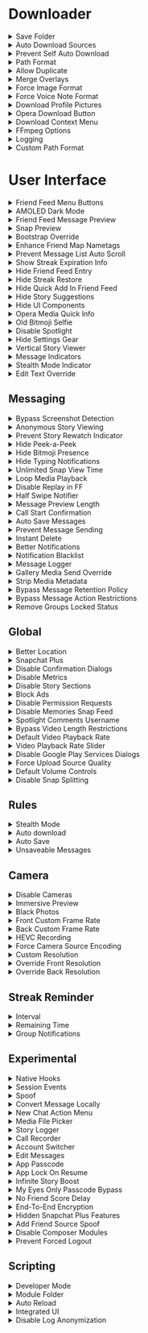 # Downloader
<details closed>
  <summary>Save Folder</summary>

### Explanation 
> **Allows The User To Pick A Folder Were All The Downloads Save To**

### How To Enable/Setup
>  1. Open SnapEnhance App 
>  2. Go To "Features" Tab 
>  3. Tap "Downloader" 
>  4. Tap "Save Folder"
>  5. Now Pick Or Create A Folder 
>  6. Tap "Use This Folder"
  
### How To Use
>  1. Simply Download Something 
>  2. Now Check That Folder 
>  3. You Should Now Have That Download In That Folder 
</details> 

<details closed>
  <summary>Auto Download Sources</summary>

### Explanation
> **Allows Users To Automatically Download From User Selected Sources**

### Sources Include
>  - `Friend Snaps`
>  - `Friend Stories`
>  - `Public Stories`
>  - `Spotlight`

### How To Enable/Setup
>  1. Open The SnapEnhance App
>  2. Go To "Features" Tab 
>  3. Tap "Downloader"
>  4. Tap The Icon Next To "Auto Download Sources" 
>  5. Toggle On The Sources You Would Like To Auto Download

### How To Use
>  1. Tap On Snaps,Storys Or Spotlights
>  2. You Will See It Download Automatically
</details>

<details closed>
  <summary>Prevent Self Auto Download</summary>

### Explanation
> **Prevents The Users Own Snaps From Being Automatically Downloaded** 

### How To Enable/Setup
>  1. Open The SnapEnhance App
>  2. Go To "Features" Tab 
>  3. Tap "Downloader" 
>  4. Toggle On "Prevent Self Auto Download" 

### How To Use
  1. Open Snapchat
  2. Try Download Your Own Snaps
  3. You Will See That You Can Not
</details>

<details closed>
  <summary>Path Format</summary>

### Explanation
> **Allows Users To Specify The File Path Format Used In The Folder That The User Picked**

### Path Formats includes
>  - `Create folder for fach author`
>  - `Create folder for each media source type`
>  - `Add a unique hash to the file name`
>  - `Add the media source to the file name`
>  - `Add the username to the file name`
>  - `Add the date and time to the file name`

### How To Enable/Setup 
>  1. Open The SnapEnhance App
>  2. Go To "Features" Tab 
>  3. Tap "Downloader"
>  4. Tap The Icon Next To "Path Format" 
>  5. Toggle On Any Path Format

### How To Use
>  1. Download Something 
>  2. Check Your Download Folder 
</details>

<details closed>
  <summary>Allow Duplicate</summary>

### Explanation
> **Allows The User To Download The Same Media Multiple Times**

### How To Enable/Setup
>  1. Open The SnapEnhance App
>  2. Go To "Features" Tab 
>  3. Tap "Downloader"
>  4. Toggle On "Allow Duplicate"

### How To Use
>  1. Open Snapchat
>  2. Download A Snapchat Multiple Times 
</details>

<details closed>
  <summary>Merge Overlays</summary>

### Explanation
> **Allows Users To Combine Text & The Snap Into A Single File**

### How To Enable/Setup
>  1. Open The SnapEnhance App
>  2. Go To "Features" Tab 
>  3. Tap "Downloader"
>  4. Toggle On "Merge Overlays"

### How To Use
>  1. Download A Snap That Has Text
>  2. Check The File
</details>

<details closed>
  <summary>Force Image Format</summary>

### Explanation
> **Allows Users To Force An Image Format**

### Formats Include
>  - `jpg`
>  - `png`
>  - `webp`

### How To Enable/Setup
>  1. Open The SnapEnhance App
>  2. Go To "Features" Tab 
>  3. Tap "Downloader"
>  4. Tap The Icon Next To "Force Image Format" 
>  5. Select Your Prefered Format 

### How To Use
>  1. Download A Snap 
>  2. Check The End Of The File Name 
</details>

<details closed>
  <summary>Force Voice Note Format</summary>

### Explanation
> **Allows Users To Force A Voice Note Format**

### Formats Include
>  - `aac`
>  - `mp3`
>  - `opus`

### How To Enable/Setup
>  1. Open The SnapEnhance App
>  2. Go To "Features" Tab 
>  3. Tap "Downloader"
>  4. Tap The Icon Next To "Force Note Format" 
>  5. Select Your Prefered Format 

### How To Use
>  1. Download A Snap 
>  2. Check The End Of The File Name
</details>

<details closed>
  <summary>Download Profile Pictures</summary>

### Explanation
> **Allows Users To Download Profile Pictures From The Profile Page**

### How To Enable/Setup
>  1. Open The SnapEnhance App
>  2. Go To "Features" Tab 
>  3. Tap "Downloader"
>  4. Toggle On "Download Profile Pictures" 

### How To Use
>  1. Open Snapchat 
>  2. Tap On A Users Profile
>  3. Tap "Public Profile"
>  4. Tap "Download Profile Picture"
>  5. Tap "Avatar"
</details>

<details closed>
  <summary>Opera Download Button</summary>

### Explanation
> **Allows Users To Download Any Snap,Story By Adding A Download Icon On The Snap, Story**

### How To Enable/Setup
>  1. Open The SnapEnhance App
>  2. Go To "Features" Tab 
>  3. Tap "Downloader"
>  4. Toggle On "Opera Download Button" 

### How To Use
>  1. Open Snapchat 
>  2. Open A Snap or A Story 
>  3. Tap The "Download" Icon 
</details>

<details closed>
  <summary>Download Context Menu</summary>

### Explanation
> **Allows Users To Download & Preview Messages Or Snaps Directly From The Context Menu**

### How To Enable/Setup
>  1. Open The SnapEnhance App
>  2. Go To "Features" Tab 
>  3. Tap "Downloader"
>  4. Toggle On "Download Context Menu"

### How To Use
>  1. Open Snapchat 
>  2. Open A Chat 
>  3. Hold Down On A Snap Or Message 
>  4. Press Preview Or Download 
 
</details>

<details closed>
  <summary>FFmpeg Options</summary>

### Explanation
> **Allows Users To Adjust FFmpeg Options**

### FFmpeg Options Include 
>  - `Threads`
>  - `Preset`
>  - `Constant Rate Factor`
>  - `Video Bitrate`
>  - `Audio Bitrate`
>  - `Custom Video Codec`
>  - `Custom Audio Codec`
</details>

<details closed>
  <summary>Logging</summary>

### Explanation
> **Allows Users To See Download Information**

### Information Includes
>  - `Started`
>  - `Success`
>  - `Progress`
>  - `Failure`

### How To Enable/Setup
>  1. Open The SnapEnhance App
>  2. Go To "Features" Tab 
>  3. Tap "Downloader"
>  4. Tap The Icon Next To "Logging"
>  5. Toggle On Your Prefered Choice

### How To Use
>  1. Open Snapchat
>  2. Download A Snap 
>  3. The Toast Will Pop Up 
</details>

<details closed>
  <summary>Custom Path Format</summary>

### Explanation
> **Allows Users To Specify A Custom Path Format For Downloaded Media**

### Available Variables Include
>  - `%username%`
>  - `%source%`
>  - `%hash%`
>  - `%date_time%`

### How To Enable/Setup
>  1. Open The SnapEnhance App
>  2. Go To "Features" Tab 
>  3. Tap "Downloader"
>  4. Tap The Icon Next To "Custom Path Format" 
>  5. Type Any Of The Available Variables

### How To Use
>  1. Download A Snap
>  2. Check The File Name 
</details>

# User Interface
<details closed>
  <summary>Friend Feed Menu Buttons</summary>

### Explanation
> **Allows Users To Add Buttons To The Friend Feed Menu**

### Buttons Include
>  - `Conversation Info`
>  - `Mark Snaps as seen`
>  - `Mark Stories as seen locally`
>  - `Stealth Mode`
>  - `Auto Download`
>  - `Auto Save Messages`
>  - `Unsaveable Messages`
>  - `Use E2E Encryption`

### How To Enable/Setup
>  1. Open The SnapEnhance App
>  2. Go To "Features" Tab 
>  3. Tap "User Interface"
>  4. Tap The Icon Next To "Friend Feed Menu Buttons"
>  5. Toggle On Your Prefered Choice

### How To Use
>  1. Open Snapchat
>  2. Hold Down On A Users Bitmoji On The Chat Page 
  
</details>

<details closed>
  <summary>AMOLED Dark Mode</summary>

### Explanation
> **Allows Users To Make Snapchats Dark Mode AMOLED Black**

### How To Enable/Setup
>  1. Open The SnapEnhance App
>  2. Go To "Features" Tab 
>  3. Tap "User Interface"
>  4. Toggle On "AMOLED Dark Mode"

### How To Use
>  1. Simply Open Snapchat 
</details>

<details closed>
  <summary>Friend Feed Message Preview</summary>

### Explanation
> **Allows The User To Show Previews Of Messages Directly On The Friend Feed**

### How To Enable/Setup
>  1. Open The SnapEnhance App
>  2. Go To "Features" Tab 
>  3. Tap "User Interface"
>  4. Tap "Friend Feed Message Preview"
>  5. Tap The Number Next To "Amount" 
>  6. Type How many Numbers Of Messages To get Previewed 
>  7. Back Out Of The Page 
>  8. Toggle On " Friend Feed Message Preview "

## How To Use
>  1. Open Snapchat 
>  2. Users Will See Messages Previews 
</details>

<details closed>
  <summary>Snap Preview</summary>

### Explanation
> **Allows Users To See A Small Preview Of A Snap Next To Unseen Messages**

### How To Enable/Setup
>  1. Open The SnapEnhance App
>  2. Go To "Features" Tab 
>  3. Tap "User Interface"
>  4. Toggle On "Snap Preview"

### How To Use
>  1. Open Snapchat
>  2. A Small Preview Will Show
</details>

<details closed>
  <summary>Bootstrap Override</summary>

### Explanation
> **Allows Users To Override Bootstrap UserInterface Settings**

### **Bootstrap Override Settings Include**

> ## App Appearance
> `Always Light`
> `Always Dark`

> ## Home Tab
> `Map`
> `Chat`
> `Camera`
> `Discover`
> `Spotlight`

### How To Enable/Setup
>  1. Open The SnapEnhance App
>  2. Go To "Features" Tab 
>  3. Tap "User Interface"
>  4. Tap "Bootstrap Override"
>  5. Tap Choose To Your Liking

### How To Use
>  1. Open Snapchat
>  2. You Will See It Will Switch To What You Picked 
</details>

<details closed>
  <summary>Enhance Friend Map Nametags</summary>

### Explanation
> **Allows Users To Improve The Nametags Of Friends On The Snapmap**

### How To Enable/Setup
>  1. Open The SnapEnhance App
>  2. Go To "Features" Tab 
>  3. Tap "User Interface"
>  4. Toggle On "Enhance Friend Map Nametags"

### How To Use
>  1. Open Snapchat
>  2. Check The Snapmap 
</details>

<details closed>
  <summary>Prevent Message List Auto Scroll</summary>

### Explanation
> **Allows Users To Prevent Message List Scrolling To The Bottom When Sending/Receiving A Message**

### How To Enable/Setup
>  1. Open The SnapEnhance App
>  2. Go To "Features" Tab 
>  3. Tap "User Interface"
>  4. Toggle On "Prevent Message List Auto Scroll"

### How To Use
>  1. Open Snapchat
>  2. Send A Message
>  3. It Should Now Stop Message Scrolling 
</details>

<details closed>
  <summary>Show Streak Expiration Info</summary>

### Explanation
> **Allows Users To Add Expiration Info On The Friend Feed Page**

### How To Enable/Setup
>  1. Open The SnapEnhance App
>  2. Go To "Features" Tab 
>  3. Tap "User Interface"
>  4. Toggle On "Show Streak Expiration Info"

### How To Use
>  1. Open Snapchat
>  2. Go To The Friend Feed Page
>  3. You Should Now See The Hours Your Streak With That Person Goes 
</details>

<details closed>
  <summary>Hide Friend Feed Entry </summary>

### Explanation
> **Allows Users To Hide specific friend from the Friend Feed**
### Note 
> **You Will Need To Use the social Tab To Manage This Feature**

### How To Enable/Setup
>  1. Open The SnapEnhance App
>  2. Go To "Features" Tab 
>  3. Tap "User Interface"
>  4. Toggle On "Hide Friend Feed Entry"

### How To Use
>  1. Open The SnapEnhance App
>  2. Tap The Social Tab
>  3. Press "+"
>  4. Pick A Friend
>  5. Press On That Friend
>  6. Toggle On "Hide from Friend Feed"
>  7. Open Snapchat
>  8. You Will Now See That Person Has Disappeared / Hidden 
  
</details>

<details closed>
  <summary>Hide Streak Restore</summary>

### Explanation
> **Allows Users To Hide The Streak Restore Button**

### How To Enable/Setup
>  1. Open The SnapEnhance App
>  2. Go To "Features" Tab 
>  3. Tap "User Interface"
>  4. Toggle On "Hide Streak Restore"

### How To Use
>  1. Open Snapchat
>  2. You Will Now See The "Restore Streaks Button" Is No Longer Visible 
</details>

<details closed>
  <summary>Hide Quick Add In Friend Feed</summary>

### Explanation
> **Allows Users To Hide The Quick Add In Friend Feed**

### How To Enable/Setup
>  1. Open The SnapEnhance App
>  2. Go To "Features" Tab 
>  3. Tap "User Interface"
>  4. Toggle On "Hide Quick Add In Friend Feed"

### How To Use
>  1. Open Snapchat
>  2. You Will Now See The "QuickAdd" Is No Longer Visible 
</details>

<details closed>
  <summary>Hide Story Suggestions</summary>

### Explanation
> **Allows Users To Hide Suggestions From The Stories Page**

### Story Suggestions Include
>  - `Hide friend suggestions`
>  - `Hide suggested friend stories`
>  - `Hide My Stories`

### How To Enable/Setup
  1. Open The SnapEnhance App
  2. Go To "Features" Tab 
  3. Tap "User Interface"
  4. Tap The Icon Next To "Hide Story Suggestions"
  5. Toggle On Your Prefered Choice

### How To Use
  1. Open Snapchat
  2. Go To The Story Page
  3. You Will See Your Prefered Choice Is No Longer Visible 
</details>

<details closed>
  <summary>Hide UI Components</summary>

### Explanation
> **Allows Users To Hide UserInterface Components**

### Components Include
>  - `Remove Voice Record Button`
>  - `Remove Stickers Button`
>  - `Remove Live Location Share Button`
>  - `Remove Chat Call Buttons`
>  - `Remove Profile Call Buttons`
>  - `Remove Unread Chat Hint`

### How To Enable/Setup
>  1. Open The SnapEnhance App
>  2. Go To "Features" Tab 
>  3. Tap "User Interface"
>  4. Tap The Icon Next To "Hide UI Components"
>  5. Toggle On Your Prefered Choice

### How To Use
>  1. Open Snapchat
>  2. You Can Now See Your Prefered Choice Is No Longer Visible 
</details>

<details closed>
  <summary>Opera Media Quick Info</summary>

### Explanation
> **Allows Users To Show Useful Information Of Media In Opera Viewer Context Menu**

### How To Enable/Setup
>  1. Open The SnapEnhance App
>  2. Go To "Features" Tab 
>  3. Tap "User Interface"
>  4. Toggle On "Opera Media Quick Info"

### How To Use
>  1. Open Snapchat
>  2. Tap A Snap Or A Story
>  3. Tap 3 Dots ( Top Right ) 
>  4. You Will Now See Some Information
</details>

<details closed>
  <summary>Old Bitmoji Selfie</summary>

### Explanation
> **Allows Users To Bring Back The Bitmoji Selfies From Older Snapchat Versions**

### Bitmoji Selifes Include
>  `2D Bitmoji`
>  `3D Bitmoji`

### How To Enable/Setup
>  1. Open The SnapEnhance App
>  2. Go To "Features" Tab 
>  3. Tap "User Interface"
>  4. Tap Next To "Old Bitmoji Selfie"
>  5. Tap Your Prefered Choice

### How To Use
>  1. Open Snapchat
>  2. Tap Your Profile
>  3. You Should Now See Your Prefered Choice 
</details>

<details closed>
  <summary>Disable Spotlight</summary>

### Explanation
> **Allows Users To Disable The Spotlight Page**

### How To Enable/Setup
>  1. Open The SnapEnhance App
>  2. Go To "Features" Tab 
>  3. Tap "User Interface"
>  4. Toggle On "Disable Spotlight"

### How To Use 
>  1. Open Snapchat
>  2. You Should Now See The Spotlight Page Is No Longer Visible 
</details>

<details closed>
  <summary>Hide Settings Gear</summary>

### Explanation
> **Allows Users To Hide The SnapEnhance Settings Icon**

### How To Enable/Setup
>  1. Open The SnapEnhance App
>  2. Go To "Features" Tab 
>  3. Tap "User Interface"
>  4. Toggle On "Hide Settings Gear"

### How To Use
>  1. Open Snapchat
>  2. You Should Now See The Settings Icon Is No Longer Visible 
</details>

<details closed>
  <summary>Vertical Story Viewer</summary>

### Explanation
> **Allows Users To Enable The Vertical Story Viewer For All Stories**

### How To Enable/Setup 
>  1. Open The SnapEnhance App
>  2. Go To "Features" Tab 
>  3. Tap "User Interface"
>  4. Toggle On "Vertical Story Viewer"

### How To Use
>  1. Open Snapchat
>  2. Tap A Story
>  3. Now You will Be Able To
>  ### Swipe
> - `Left & Right` To Exit
> -  `Up & Down` To Switch To Next Story 
</details>

<details closed>
  <summary>Message Indicators</summary>

### Explanation
> **Allows Users To Add Specific Indicators Icons To Messages**

## Note
> **Indicators Might Not Be 100% Accurate**

### Message Indicators Include 
>  - `Adds a 🔒 icon next to messages that have been sent only to you`
>  - `Adds the platform icon from which a media was sent (e.g. Android, ioS, Web)`
>  - `Adds a 📍 icon to snaps when they have been sent with location enabled`
>  - `Indicates if a snap has been sent using OVF Editor`
>  - `Adds a ✏️ icon to snaps when they have been sent using Director Mode, which can be used to send gallery images as snaps`

### How To Enable/Setup
  1. Open The SnapEnhance App
  2. Go To "Features" Tab 
  3. Tap "User Interface"
  4. Tap The Icon Next To "Message Indicators"
  5. Toggle On Your Prefered Choice 

### How To Use
  1. Open Snapchat
  2. Look In Chat At A Snap
  3. You Will See These Icons 
</details>

<details closed>
  <summary>Stealth Mode Indicator</summary>

### Explanation
> **Allows Users To Add A 👻 Emoji Next To Conversations When Users Turn On Stealth Mode**

### How To Enable/Setup
>  1. Open The SnapEnhance App
>  2. Go To "Features" Tab 
>  3. Tap "User Interface"
>  4. Toggle On "Stealth Mode Indicator"

### How To Use
>  1. Open Snapchat
>  2. The Emoji Will Be There Only If You Have SetUp "Friend Feed Menu Buttons" & You Have Toggled Stealth Mode On For That Friend
</details>

<details closed>
  <summary>Edit Text Override</summary>

### Explanation
> **Allows Users To Override Text Field Behavior**

### Text Fields Include
>  - `Multi Line Chat Input`
>  - `Bypass Text Input Limit`

### How To Enable/Setup
>  1. Open The SnapEnhance App
>  2. Go To "Features" Tab 
>  3. Tap "User Interface"
>  4. Tap The Icon Next To "Edit Text Override"
>  5. Toggle On Your Prefered Choice

### How To Use
>  1. Open Snapchat
>  2. Start Typing
>  3. You Will See You Prefered Choice 
</details>

## Messaging
<details closed>
  <summary>Bypass Screenshot Detection</summary>

### Explanation
> **Allows Users To Prevent Snapchat From Detecting When You Take A Screenshot**

### How To Enable/Setup
>  1. Open SnapEnhance App 
>  2. Go To "Features" Tab 
>  3. Tap "Messaging"
>  4. Toggle On "Bypass Screenshot Detection"

### How To Use
>  1. Open Snapchat
>  2. Go On To A Chat
>  3. Take A Screenshot
>  4. It Should Now Not Say "... Has Taken A Screenshot" 
</details>

<details closed>
  <summary>Anonymous Story Viewing</summary>

### Explanation
> **Allows Users To Prevent Anyone From Knowing You've Seen Their Story**

### How To Enable/Setup
>  1. Open SnapEnhance App 
>  2. Go To "Features" Tab 
>  3. Tap "Messaging"
>  4. Toggle On "Anonymous Story Viewing"

### How To Use
>  1. Open Snapchat
>  2. View A Story
>  3. It Should Now Not Tell The Other User You've Viewed There Story

</details>

<details closed>
  <summary>Prevent Story Rewatch Indicator</summary>

### Explanation
> **Allows Users To Prevent Anyone From Knowing You've Rewatched Their Story**

### How To Enable/Setup
>  1. Open SnapEnhance App 
>  2. Go To "Features" Tab 
>  3. Tap "Messaging"
>  4. Toggle On "Prevent Story Rewatch Indicator"

### How To Use
>  1. Open Snapchat
>  2. View A Story
>  3. View That Same Story Again
>  4. It Should Now Not Tell The Other User You Have Rewatched That Story Again 
</details>

<details closed>
  <summary>Hide Peek-a-Peek</summary>

### Explanation
> **Allows Users To Prevent Notification From Being Sent When You Half Swipe Into A Chat**

### How To Enable/Setup
>  1. Open SnapEnhance App 
>  2. Go To "Features" Tab 
>  3. Tap "Messaging"
>  4. Toggle On "Hide Peek-a-Peek"

### How To Use
>  1. Open Snapchat
>  2. Half Swipe Into A Chat
>  3. It Should Now Not Tell The Other User You have Half Swiped Into There Chat 
</details>

<details closed>
  <summary>Hide Bitmoji Presence</summary>

### Explanation
> **Allows Users To Prevent Your Bitmoji From Popping Up While In Chat**

### How To Enable/Setup
>  1. Open SnapEnhance App 
>  2. Go To "Features" Tab 
>  3. Tap "Messaging"
>  4. Toggle On "Hide Bitmoji Presence"

### How To Use
>  1. Open Snapchat
>  2. Go On To A Chat
>  3. It Should Now Not Tell The Other User You're On Chat 
</details>

<details closed>
  <summary>Hide Typing Notifications</summary>

### Explanation
> **Allows Users To Prevent Anyone From Knowing You're Typing A Message**

### How To Enable/Setup
>  1. Open SnapEnhance App 
>  2. Go To "Features" Tab 
>  3. Tap "Messaging"
>  4. Toggle On "Hide Typing Notifications"

### How To Use
>  1. Open Snapchat
>  2. Go On A Chat
>  3. Start Typing
>  4. It Should Now Not Tell The Other User You're Typing 
</details>

<details closed>
  <summary>Unlimited Snap View Time</summary>

### Explanation
> **Allows Users To Remove The Time Limit For Viewing Snaps**

### How To Enable/Setup
>  1. Open SnapEnhance App 
>  2. Go To "Features" Tab 
>  3. Tap "Messaging"
>  4. Toggle On "Unlimited Snap View Time"

### How To Use
>  1. Open Snapchat
>  2. Open A Snap
>  3. It Should Now Remove The Time Limit 
</details>

<details closed>
  <summary>Loop Media Playback</summary>

### Explanation
> **Allows Users To Loop Media Playback When Viewing Snaps / Stories**

### How To Enable/Setup
>  1. Open SnapEnhance App 
>  2. Go To "Features" Tab 
>  3. Tap "Messaging"
>  4. Toggle On "Loop Media Playback"

### How To Use
>  1. Open Snapchat
>  2. Open A Snap
>  3. It Should Now Loop That Snap
</details>

<details closed>
  <summary>Disable Replay in FF</summary>

### Explanation
> **Allows Users To Disable The Ability To Replay With A Long Press From The Friend Feed**

### How To Enable/Setup
>  1. Open SnapEnhance App 
>  2. Go To "Features" Tab 
>  3. Tap "Messaging"
>  4. Toggle On "Disable Replay in FF"

### How To Use
>  1. Open Snapchat
>  2. Open A Snap
>  3. It Should Now Disable The Ability To Replay On The Friend Feed 
</details>

<details closed>
  <summary>Half Swipe Notifier</summary>

### Explanation
> **Allows Users To Notify You When Someone Half Swipes Into A Conversation**

### Half Swipe Notifier Includes
>  - `Minimum Duration`
>  - `Maximum Duration`

### How To Enable/Setup
>  1. Open SnapEnhance App 
>  2. Go To "Features" Tab 
>  3. Tap "Messaging"
>  4. Toggle On "Half Swipe Notifier"

### How To Use
> 1. It Will Show You A Notification
</details>

<details closed>
  <summary>Message Preview Length</summary>

### Explanation
> **Allows Users To Specify The Amount Of Messages To Get Previewed**

### How To Enable/Setup
>  1. Open SnapEnhance App 
>  2. Go To "Features" Tab 
>  3. Tap "Messaging"
>  4. Tap The Number Next To "Message Preview Length"
>  5. Input A Number 

### How To Use
>  1. Open Snapchat
>  2. Hold Down On A Friends 
>  3. Tap Preview ( You Need To Setup `Download Context Menu` First
>  4. You Should Now See Some Messages 
</details>

<details closed>
  <summary>Call Start Confirmation</summary>

### Explanation
> **Allows Users To Show A Confirmation Dialog When Starting A Call**

### How To Enable/Setup
>  1. Open SnapEnhance App 
>  2. Go To "Features" Tab 
>  3. Tap "Messaging"
>  4. Toggle On "Call Start Confirmation"

### How To Use
>  1. Open Snapchat
>  2. Make A Call
>  3. You Should Now Get A Call Confirmation Dialog
</details>

<details closed>
  <summary>Auto Save Messages</summary>

### Explanation
> **Allows Users To Automatically Save Every Message In Conversations**

### Messages Include
>  - `Chat`
>  - `Snap`
>  - `Audio Note`
>  - `External Media`
>  - `Sticker`

### How To Enable/Setup
>  1. Open SnapEnhance App 
>  2. Go To "Features" Tab 
>  3. Tap "Messaging"
>  4. Tap The Icon Next To "Auto Save Messages"
>  5. Toggle On Your Prefered Choice 

### How To Use
>  1. Open Snapchat
>  2. Send A Message/Snap/Media
>  3. It Should Now Automatically Save 
</details>

<details closed>
  <summary>Prevent Message Sending</summary>

### Explanation
> **Allows Users To Prevent Sending Certain Types Of Messages**

### Note
>  - **This Feature Requires Experimental `Native Hooks` To Work Correctly**

### Messages Include 
>  - `Screenshot`
>  - `Screen Record`
>  - `Camera Roll Save`
>  - `Snap Replay`
>  - `Missed Audio Call`
>  - `Missed Video Call`

### How To Enable/Setup
>  1. Open SnapEnhance App 
>  2. Go To "Features" Tab 
>  3. Tap "Messaging"
>  4. Tap The Icon Next To "Prevent Message Sending"
>  5. Toggle On Your Prefered Choice

### How To Use
>  1. Open Snapchat
>  2. It Should Now Not Tell The Other User What You Toggled On
</details>

<details closed>
  <summary>Instant Delete</summary>

### Explanation
> **Allows Users To Remove The Confirmation Dialog When Deleting Messages**

### How To Enable/Setup
>  1. Open SnapEnhance App 
>  2. Go To "Features" Tab 
>  3. Tap "Messaging"
>  4. Toggle On "Instant Delete"

### How To Use
>  1. Open Snapchat
>  2. Delete A Message
>  3. You Should Now See There's No Delete Dialog 
</details>

<details closed>
  <summary>Better Notifications</summary>

### Explanation
> **Allows Users To Add More Information In Received Notifications**

### Information Includes 
>  - `Show a preview of chat`
>  - `Show a preview of media`
>  - `Add reply button`
>  - `Add download button`
>  - `Mark as Read button`
>  - `Save in Chat when marking as read (depends on Auto Save)`
>  - `Group notifications`

### How To Enable/Setup
>  1. Open SnapEnhance App 
>  2. Go To "Features" Tab 
>  3. Tap "Messaging"
>  4. Tap The Icon Next To "Better Notifications"
>  5. Toggle On Your Prefered Choice

### How To Use
>  1. Wait For A Snapchat Notification
</details>

<details closed>
  <summary>Notification Blacklist</summary>

### Explanation
> **Allows Users To Select Which notifications Should Get Blocked**

### Notifications Include
>  - `Screenshot`
>  - `Screen Record`
>  - `Camera Roll Save`
>  - `Snap Replay`
>  - `Snap`
>  - `Chat`
>  - `Chat Reply`
>  - `Typing`
>  - `Stories`
>  - `DM Reaction`
>  - `Group Reaction`
>  - `Incoming Audio Call`
>  - `Incoming Video Call`

### How To Enable/Setup
>  1. Open SnapEnhance App 
>  2. Go To "Features" Tab 
>  3. Tap "Messaging"
>  4. Tap The Icon Next To "Notification Blacklist"
>  5. Toggle On Your Prefered Choice

### How To Use
>  1. Notifications Should Get Blocked 
</details>

<details closed>
  <summary>Message Logger</summary>

### Explanation
> **Allows Users To Prevent Messages From Being Deleted**

### Message Logger Includes 
>  - `Keep My Own Messages`
>  - `Auto Purge`
>  - `Message Filter`

### How To Enable/Setup
>  1. Open SnapEnhance App 
>  2. Go To "Features" Tab 
>  3. Tap "Messaging"
>  4. Toggle On "Message Logger"

### How To Use
>   1. Open Snapchat
>   2. Messages Will Now Be Logged 
</details>

<details closed>
  <summary>Gallery Media Send Override</summary>

### Explanation
> **Allows Users To Spoof The Media Source When Sending From The Gallery**

### Note
>  - **This Feature Requires Experimental `Native Hooks` To Work Correctly**

### Media Sources Include 
>  - `Original`
>  - `Snap`
>  - `Audio Note`

### How To Enable/Setup
>  1. Open SnapEnhance App 
>  2. Go To "Features" Tab 
>  3. Tap "Messaging"
>  4. Toggle On "Gallery Media Send Override"

### How To Use
>  1. Open Snapchat
>  2. Go On To A Chat
>  3. Tap The Camera Roll Icon
>  4. Find A Photo Or Video To Send
>  5. Press Send
>  6. A Popup Will Appear
>  7. Tap One Of The Sources 
</details>

<details closed>
  <summary>Strip Media Metadata</summary>

### Explanation
> **Allows Users To Remove Metadata Of Media Before Sending As A Message**

### Metadata Includes
>  - `Hide Caption Text`
>  - `Hide Snap Filters`
>  - `Hide Extras (e.g. mentions)`
>  - `Remove Audio Note Duration`
>  - `Remove Audio Note Transcript Capability`

### How To Enable/Setup
>  1. Open SnapEnhance App 
>  2. Go To "Features" Tab 
>  3. Tap "Messaging"
>  4. Tap The Icon Next To "Strip Media Metadata"
>  5. Toggle On Your Prefered Choice

### How To Use
>  1. Open Snapchat
>  2. Send A Photo
>  3. It Should Now Remove Edits Done To That Photo 
</details>

<details closed>
  <summary>Bypass Message Retention Policy</summary>

### Explanation
> **Allows Users To Prevent Messages From Being Deleted After Viewing Them**

### How To Enable/Setup
>  1. Open SnapEnhance App 
>  2. Go To "Features" Tab 
>  3. Tap "Messaging"
>  4. Toggle On "Bypass Message Retention Policy"

### How To Use
>  1. Stops Messages From Being Deleted After viewing 
</details>

<details closed>
  <summary>Bypass Message Action Restrictions</summary>

### Explanation
> **Allows Users To React To A Snap Without Having Opened It Or To Save An Unsaveable Message**

### How To Enable/Setup
>  1. Open SnapEnhance App 
>  2. Go To "Features" Tab 
>  3. Tap "Messaging"
>  4. Toggle On "Bypass Message Action Restrictions"

### How To Use
>  1. Open Snapchat
>  2. Hold Down Snap
>  3. React Or Snap
</details>

<details closed>
  <summary>Remove Groups Locked Status</summary>

### Explanation
> **Allows Users To View Group Information After Being Kicked**

### How To Enable/Setup
>  1. Open SnapEnhance App 
>  2. Go To "Features" Tab 
>  3. Tap "Messaging"
>  4. Toggle On "Remove Groups Locked Status"

### How To Use
>  1. Open Snapchat
>  2. Your kicked From A Group?
>  3. Open The group Chat Even though Your Kicked 
</details>

## Global 
<details closed>
  <summary>Better Location</summary>

### Explanation
> **Allows Users To Enhance The Snapchat Location**

### Better Location Includes 
>  - `Spoof Location`
>  - `Coordinates`
>  - `Always Update Location`
>  - `Suspend Location Updates`
>  - `Spoof Battery Level`
>  - `Spoof Headphones`

### How To Enable/Setup
>  1. Open SnapEnhance App 
>  2. Go To "Features" Tab 
>  3. Tap "Global"
>  4. Toggle On "Better Location"

### How To Use
>  1. Open Snapchat
>  2. Check The Snapmap 
</details>

<details closed>
  <summary>Snapchat Plus</summary>

### Explanation
> **Allows Users To Enable Snapchat Plus Features**

### Notes 
> **Some Server-Sided Features May Not Work**

### How To Enable/Setup
>  1. Open SnapEnhance App 
>  2. Go To "Features" Tab 
>  3. Tap "Global"
>  4. Toggle On "Snapchat Plus"

### How To Use
>  1. Open Snapchat
>  2. Tap Your Bitmoji
>  3. Go To Snapchat+
</details>

<details closed>
  <summary>Disable Confirmation Dialogs</summary>

### Explanation
> **Allows Users To Automatically Confirms Selected Actions**

### Actions Include 
>  - `Remove Friend`
>  - `Block Friend`
>  - `Ignore Friend`
>  - `Hide Friend`
>  - `Hide Conversation`
>  - `Clear Conversation from Friend Feed`

### How To Enable/Setup
>  1. Open SnapEnhance App 
>  2. Go To "Features" Tab 
>  3. Tap "Global"
>  4. Tap The Icon Next To "Disable Confirmation Dialogs"
>  5. Toggle On Your Prefered Choice

### How To Use
>  1. Open Snapchat
>  2. It Should Now Auto Press The Dialogs 
</details>

<details closed>
  <summary>Disable Metrics</summary>

### Explanation
> **Allows Users To Block Sending Specific Analytic Data To Snapchat**

### How To Enable/Setup
>  1. Open SnapEnhance App 
>  2. Go To "Features" Tab 
>  3. Tap "Global"
>  4. Toggle On "Disable Metrics"

### How To Use
>  1. Blocks Data From Being Sent 
</details>

<details closed>
  <summary>Disable Story Sections</summary>

### Explanation
> **Allows Users To Remove
Sections From The Stories Page**

### Sections Include
>  - `Friends`
>  - `Following`
>  - `Discover`

### How To Enable/Setup
  1. Open SnapEnhance App 
  2. Go To "Features" Tab 
  3. Tap "Global"
  4. Tap The Icon Next To "Disable Story Sections"
  5. Toggle On Your Prefered Choice

### How To Use
  1. Open Snapchat
  2. You will See Your Prefered Choice Is No Longer Visible 
</details>

<details closed>
  <summary>Block Ads</summary>

### Explanation
> **Allows Users To Prevent Advertisements From Being Displayed**

### How To Enable/Setup
>  1. Open SnapEnhance App 
>  2. Go To "Features" Tab 
>  3. Tap "Global"
>  4. Toggle On "Block Ads"

### How To Use
>  1. Open Snapchat
>  2. It Should Now Block All Ads 
</details>

<details closed>
  <summary>Disable Permission Requests</summary>

### Explanation
> **Allows Users To Prevent Snapchat From Asking For Specific Permissions**

### Permissions Include
>  - `Notifications`
>  - `Read Media Images`
>  - `Read Media Video`
>  - `Camera`
>  - `Location`
>  - `Microphone`
>  - `Read Contacts`
>  - `Nearby Devices`
>  - `Phone Calls`

### How To Enable/Setup  
>  1. Open SnapEnhance App 
>  2. Go To "Features" Tab 
>  3. Tap "Global"
>  4. Tap The Icon Next To "Disable Permission Requests"
>  5. Toggle On You're Prefered Choice

### How To Use
>  1. Open Snapchat
>  2. You Shouldn't Get Any Popups Asking For You're Choice 
</details>

<details closed>
  <summary>Disable Memories Snap Feed</summary>

### Explanation
> **Allows Users To Prevent Snapchat From Showing Recent Memories When You Swipe Up In Camera**

### How To Enable/Setup
>  1. Open SnapEnhance App 
>  2. Go To "Features" Tab 
>  3. Tap "Global"
>  4. Toggle On "Disable Memories Snap Feed"

### How To Use
>  1. Open Snapchat
>  2. Go To Camera
>  3. Memories Should Now Not Be Visible 
</details>

<details closed>
  <summary>Spotlight Comments Username</summary>

### Explanation
> **Allows Users To Show Authors Username In Spotlight Comments**

### How To Enable/Setup
  1. Open SnapEnhance App 
  2. Go To "Features" Tab 
  3. Tap "Global"
  4. Toggle On "Spotlight Comments Username"

### How To Use
  1. Open Snapchat
  2. Tap Spotlight Page
  3. Tap Comments
  4. You will Now See The Username
</details>

<details closed>
  <summary>Bypass Video Length Restrictions</summary>

### Explanation
> **Allows Users To Bypass The Video Length Restriction (60 Seconds)**

### Restrictions Include
>  - `Split media`
>  - `Single media`

### How To Enable/Setup
>  1. Open SnapEnhance App 
>  2. Go To "Features" Tab 
>  3. Tap "Global"
>  4. Tap Next To "Bypass Video Length Restrictions"
>  5. Tap Your Prefered Choice

 ### How To Use
>  1. Open Snapchat
>  2. Send A Video Longer Than 60 Seconds 
</details>

<details closed>
  <summary>Default Video Playback Rate</summary>

### Explanation
> **Allows Users To Set The Default Speed For The Playback Of Videos**

### Note 
> **Value must be between 0.1 and 4.0!**

### How To Enable/Setup
>  1. Open SnapEnhance App 
>  2. Go To "Features" Tab 
>  3. Tap "Global"
>  4. Tap Next To "Default Video Playback Rate"
>  5. Input A Value, Use `Note` For Reference

### How To Use
>  1. Open Snapchat
>  2. Open A Snap ( Video )
>  3. You Will See The Video Speed Has Now Changed 
</details>

<details closed>
  <summary>Video Playback Rate Slider</summary>

### Explanation
> **Allows Users To Add A Slider In Opera Context Menu To Change The Video Playback Rate**

### Note 
> **Changes only apply to subsequent videos**

### How To Enable/Setup
>  1. Open SnapEnhance App 
>  2. Go To "Features" Tab 
>  3. Tap "Global"
>  4. Toggle On "Video Playback Rate Slider"

### How To Use
>  1. Open Snapchat
>  2. Open A Video
>  3. Hold Down
>  4. Use The Slider to Adjust The Speed Of That Video
>  5. Close That Video
>  6. Open That Video
>  7. The Speed Has Now Changed
>  8. Repeat Steps `3` To `6` To Change Again 
</details>

<details closed>
  <summary>Disable Google Play Services Dialogs</summary>

### Explanation
> **Allows Users To Prevent Google Play Services Availability Dialogs From Being Shown**

### How To Enable/Setup
>  1. Open SnapEnhance App 
>  2. Go To "Features" Tab 
>  3. Tap "Global"
>  4. Toggle On "Disable Google Play Services Dialogs"

### How To Use
>  1. Open Snapchat
>  2. Google play Service Dialogs Will Now Not Be Shown 
</details>

<details closed>
  <summary>Force Upload Source Quality</summary>

### Explanation
> **Allows Users To Force Snapchat To Upload Media In The Original Quality**

### Note 
> **This May Not Remove Metadata From Media**

### How To Enable/Setup
>  1. Open SnapEnhance App 
>  2. Go To "Features" Tab 
>  3. Tap "Global"
>  4. Toggle On "Force Upload Source Quality"

### How To Use
>  1. Open Snapchat
>  2. Send A Photo
>  3. This Should Now Upload In High Quality 
</details>

<details closed>
  <summary>Default Volume Controls</summary>

### Explanation
> **Allows Users To Force Snapchat To Use System Volume Controls**

### How To Enable/Setup
>  1. Open SnapEnhance App 
>  2. Go To "Features" Tab 
>  3. Tap "Global"
>  4. Toggle On "Default Volume Controls"

### How To Use
>  1. Open Snapchat
>  2. Snapchat Should Now Use The System Volume 
</details>

<details closed>
  <summary>Disable Snap Splitting</summary>

### Explanation
> **Allows Users To Prevent Snaps From Being Split Into Multiple Parts**

### Note
> **Pictures You Send Will Turn Into Videos**

### How To Enable/Setup
>  1. Open SnapEnhance App 
>  2. Go To "Features" Tab 
>  3. Tap "Global"
>  4. Toggle On "Disable Snap Splitting"

### How To Use
>  1. Open Snapchat
>  2. Send A Long Snap
>  3. It Should Now Not Split Into Several Parts 
</details>

## Rules
<details closed>
  <summary>Stealth Mode</summary>

### Explanation
> **Allows Users To Prevent Anyone From Knowing You've Opened Their Snaps / Chats And Conversations**

### Note 
> **Use This In Combination With `Friend Feed Menu Buttons`**

### Stealth Mode Includes 
>  - `Whitelist mode`
>  - `Blacklist mode`

### Key
>  - `Whitelist mode` = **Allow** 
>  - `Blacklist mode` = **Do Not Allow**

### How To Enable/Setup
>  1. Open SnapEnhance App 
>  2. Go To "Features" Tab 
>  3. Tap "Rules"
>  4. Tap Next To "Stealth Mode"
>  5. Tap Your Prefered Choice

### How To Use
>  1. Open Snapchat
>  2. Hold Down On A Friends Bitmoji
>  3. Toggle On "Stealth Mode" 
</details>

<details closed>
  <summary>Auto download</summary>

### Explanation
> **Allows Users To Automatically Download Snaps When Viewing Them**

### Note 
> **Use This In Combination With `Friend Feed Menu Buttons`**

### Auto Download Includes 
>  - `Whitelist mode`
>  - `Blacklist mode`

### Key
>  - `Whitelist mode` = **Allow** 
>  - `Blacklist mode` = **Do Not Allow**

### How To Enable/Setup
>  1. Open SnapEnhance App 
>  2. Go To "Features" Tab 
>  3. Tap "Rules"
>  4. Tap Next To "Auto Download"
>  5. Tap Your Prefered Choice

### How To Use
>  1. Open Snapchat
>  2. Hold Down On A Friends Bitmoji
>  3. Toggle On "Auto Download"
</details>

<details closed>
  <summary>Auto Save</summary>

### Explanation
> **Allows Users To Save Chat Messages When Viewing Them**

### Note 
> **Use This In Combination With `Friend Feed Menu Buttons`**

### Stealth Mode Includes 
>  - `Whitelist mode`
>  - `Blacklist mode`

### Key
>  - `Whitelist mode` = **Allow** 
>  - `Blacklist mode` = **Do Not Allow**

### How To Enable/Setup
>  1. Open SnapEnhance App 
>  2. Go To "Features" Tab 
>  3. Tap "Rules"
>  4. Tap Next To "Auto Save"
>  5. Tap Your Prefered Choice

### How To Use
>  1. Open Snapchat
>  2. Hold Down On A Friends Bitmoji
>  3. Toggle On "Auto Save"
</details>

<details closed>
  <summary>Unsaveable Messages</summary>

### Explanation
> **Allows Users To Prevent Messages From Being Saved In Chat By Other People**

### Note 
> **Use This In Combination With `Friend Feed Menu Buttons`**
> **This Features Requires Experimental `Native Hooks` To Work Correctly**

### Stealth Mode Includes 
>  - `Whitelist mode`
>  - `Blacklist mode`

### Key
>  - `Whitelist mode` = **Allow** 
>  - `Blacklist mode` = **Do Not Allow**

### How To Enable/Setup
>  1. Open SnapEnhance App 
>  2. Go To "Features" Tab 
>  3. Tap "Rules"
>  4. Tap Next To "Unsaveable Messages"
>  5. Tap Your Prefered Choice

### How To Use
>  1. Open Snapchat
>  2. Hold Down On A Friends Bitmoji
>  3. Toggle On "Unsaveable Messages"
</details>

## Camera 
<details closed>
  <summary>Disable Cameras</summary>

### Explanation
> **Allows Users To Prevent Snapchat From Using The Selected Cameras**

### Selected Cameras Include
>  - `Front Camera`
>  - `Back Camera`

### How To Enable/Setup
>  1. Open SnapEnhance App 
>  2. Go To "Features" Tab 
>  3. Tap "Camera"
>  4. Tap The Icon Next To "Disable Cameras"
>  5. Toggle On  You're Prefered Choice

### How To Use
>  1. Open Snapchat
>  2. Go To Camera
>  3. It Should Now Be Blank 
</details>

<details closed>
  <summary>Immersive Preview</summary>

### Explanation
> **Allows Users To Prevent Snapchat From Cropping The Camera Preview**

### Note 
> **This Might Cause The Camera To Flicker On Some Devices**

### How To Enable/Setup
>  1. Open SnapEnhance App 
>  2. Go To "Features" Tab 
>  3. Tap "Camera"
>  4. Toggle On "Immersive Preview"

### How To Use
>  1. Open Snapchat
>  2. Go To Camera
>  3. You Will Now See The Preview Is Now Full Screen
</details>

<details closed>
  <summary>Black Photos</summary>

### Explanation
> **Allows Users To Replace Captured Photos With A Black Background**

### Note
> **Videos Are Not Affected**

### How To Enable/Setup
  1. Open SnapEnhance App 
  2. Go To "Features" Tab 
  3. Tap "Camera"
  4. Toggle On "Black Photos"

### How To Use
  1. Open Snapchat
  2. Take A Photo
  3. You Will Now See The Photo Is Now Black 
</details>

<details closed>
  <summary>Front Custom Frame Rate</summary>

### Explanation
> **Allows Users To Override The Front Camera Frame Rate**

### Frame Rates Include
>  - `5`
>  - `10`
>  - `20`
>  - `25`
>  - `30`
>  - `48`
>  - `60`
>  - `90`
>  - `120`

### How To Enable/Setup
  1. Open SnapEnhance App 
  2. Go To "Features" Tab 
  3. Tap "Camera"
  4. Tap Next To "Front Custom Frame Rate"
  5. Tap You're Prefered Choice

### How To Use
  1. Open Snapchat
  2. Take A Video
  3. You Will See Your Prefered Choice In Action 
</details>

<details closed>
  <summary>Back Custom Frame Rate</summary>

### Explanation
> **Allows Users To Override The Back Camera Frame Rate**

### Frame Rates Include
>  - `5`
>  - `10`
>  - `20`
>  - `25`
>  - `30`
>  - `48`
>  - `60`
>  - `90`
>  - `120`

### How To Enable/Setup
>  1. Open SnapEnhance App 
>  2. Go To "Features" Tab 
>  3. Tap "Camera"
>  4. Tap Next To "Back Custom Frame Rate"
>  5. Tap You're Prefered Choice

### How To Use
>  1. Open Snapchat
>  2. Take A Video
>  3. You Will See Your Prefered Choice In Action 
</details>

<details closed>
  <summary>HEVC Recording</summary>

### Explanation
> **Allows Users To Use HEVC `H.265` Codec For Video Recording**

### How To Enable/Setup
>  1. Open SnapEnhance App 
>  2. Go To "Features" Tab 
>  3. Tap "Camera"
>  4. Toggle On "HEVC Recording"

### How To Use
>  1. Open Snapchat
>  2. Take A Video
>  3. Check The Video Info 
</details>

<details closed>
  <summary>Force Camera Source Encoding</summary>

### Explanation
> **Allows Users To Force The Camera Source Encoding**

### How To Enable/Setup  
>  1. Open SnapEnhance App 
>  2. Go To "Features" Tab 
>  3. Tap "Camera"
>  4. Toggle On "Force Camera Source Encoding"

### How To Use
>  1. Open Snapchat
>  2. Take A Video Or Photo 
</details>

<details closed>
  <summary>Custom Resolution</summary>

### Explanation
> **Allows Users To Set A Custom Camera Resolution `Width X Height`**

### Example 
>  - **`1920x1080`**

### Note
> **The Custom Resolution Must Be Supported By Your Device**

### How To Enable/Setup
>  1. Open SnapEnhance App 
>  2. Go To "Features" Tab 
>  3. Tap "Camera"
>  4. Tap The Icon Next To "Custom Resolution"
>  5. Input Your Prefered Choice

### How To Use
>  1. Open Snapchat
>  2. Take A Photo Or Video
>  3. Save To Your Gallery
>  4. Check The Resolution
>  5. You Should Now See The Resolution You Set 
</details>

<details closed>
  <summary>Override Front Resolution</summary>

### Explanation
> **Allows Users To Override The Camera Resolution For The Front Camera**

### Camera Resolutions Include
>  - `4000х3000`
>  - `3648x2736`
>  - `4000х2252`
>  - `З840х2160`
>  - `27З6х27З6`
>  - `З648х2048`
>  - `З648х1640`
>  - `2560х1440`
>  - `1920х1440`
>  - `2400x1080`
>  - `2З20х1080`
>  - `1920х1080`
>  - `1920x824`
>  - `1440x1080`
>  - `1088x1088`
>  - `1280x720`
>  - `960x720`
>  - `720x480`
>  - `640x480`
>  - `640x360`
>  - `352x288`
>  - `320x240`
>  - `176x144`
>  - `3392x2544`
>  - `3392x1908`
>  - `2208x2208`
>  - `2560x1440`
>  - `1920x1440`
>  - `2400x1080`
>  - `2320x1080`
>  - `1920x1080`
>  - `1920x824`
>  - `1440x1080`
>  - `1440x980`
>  - `1088x1088`
>  - `1280x720`
>  - `960x720`
>  - `720x480`
>  - `640x480`
>  - `640x360`
>  - `352x288`
>  - `320x240`
>  - `176x144`

### How To Enable/Setup
>  1. Open SnapEnhance App 
>  2. Go To "Features" Tab 
>  3. Tap "Camera"
>  4. Tap Next To "Override Front Resolution"
>  5. Choose You're Prefered Choice

### How To Use
>  1. Open Snapchat
>  2. Take A Video Or A Photo
>  3. You Will See Your Prefered Resolution In Action 
</details>

<details closed>
  <summary>Override Back Resolution</summary>

### Explanation
> **Allows Users To Override The Camera Resolution For The Back Camera**

### Camera Resolutions Include
>  - `4000х3000`
>  - `3648x2736`
>  - `4000х2252`
>  - `З840х2160`
>  - `27З6х27З6`
>  - `З648х2048`
>  - `З648х1640`
>  - `2560х1440`
>  - `1920х1440`
>  - `2400x1080`
>  - `2З20х1080`
>  - `1920х1080`
>  - `1920x824`
>  - `1440x1080`
>  - `1088x1088`
>  - `1280x720`
>  - `960x720`
>  - `720x480`
>  - `640x480`
>  - `640x360`
>  - `352x288`
>  - `320x240`
>  - `176x144`
>  - `3392x2544`
>  - `3392x1908`
>  - `2208x2208`
>  - `2560x1440`
>  - `1920x1440`
>  - `2400x1080`
>  - `2320x1080`
>  - `1920x1080`
>  - `1920x824`
>  - `1440x1080`
>  - `1440x980`
>  - `1088x1088`
>  - `1280x720`
>  - `960x720`
>  - `720x480`
>  - `640x480`
>  - `640x360`
>  - `352x288`
>  - `320x240`
>  - `176x144`

### How To Enable/Setup
>  1. Open SnapEnhance App 
>  2. Go To "Features" Tab 
>  3. Tap "Camera"
>  4. Tap Next To "Override Back Resolution"
>  5. Choose You're Prefered Choice

### How To Use
>  1. Open Snapchat
>  2. Take A Video Or A Photo
>  3. You Will See Your Prefered Resolution In Action
</details>

## Streak Reminder
<details closed>
  <summary>Interval</summary>
</details>

<details closed>
  <summary>Remaining Time</summary>
</details>

<details closed>
  <summary>Group Notifications</summary>
</details>

## Experimental 
<details closed>
  <summary>Native Hooks</summary>
</details>

<details closed>
  <summary>Session Events</summary>
</details>

<details closed>
  <summary>Spoof</summary>
</details>

<details closed>
  <summary>Convert Message Locally</summary>
</details>

<details closed>
  <summary>New Chat Action Menu</summary>
</details>

<details closed>
  <summary>Media File Picker</summary>
</details>

<details closed>
  <summary>Story Logger</summary>
</details>

<details closed>
  <summary>Call Recorder</summary>
</details>

<details closed>
  <summary>Account Switcher</summary>
</details>

<details closed>
  <summary>Edit Messages</summary>
</details>

<details closed>
  <summary>App Passcode</summary>
</details>

<details closed>
  <summary>App Lock On Resume</summary>
</details>

<details closed>
  <summary>Infinite Story Boost</summary>
</details>

<details closed>
  <summary>My Eyes Only Passcode Bypass</summary>
</details>

<details closed>
  <summary>No Friend Score Delay</summary>
</details>

<details closed>
  <summary>End-To-End Encryption</summary>
</details>

<details closed>
  <summary>Hidden Snapchat Plus Features</summary>
</details>

<details closed>
  <summary>Add Friend Source Spoof</summary>
</details>

<details closed>
  <summary>Disable Composer Modules</summary>
</details>

<details closed>
  <summary>Prevent Forced Logout</summary>
</details>

## Scripting
<details closed>
  <summary>Developer Mode</summary>
</details>

<details closed>
  <summary>Module Folder</summary>
</details>

<details closed>
  <summary>Auto Reload</summary>
</details>

<details closed>
  <summary>Integrated UI</summary>
</details>

<details closed>
  <summary>Disable Log Anonymization </summary>
</details>

